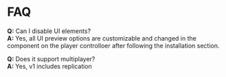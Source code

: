 # FAQ

**Q:** Can I disable UI elements?  
**A:** Yes, all UI preview options are customizable and changed in the component on the player controlloer after following the installation section.

**Q:** Does it support multiplayer?  
**A:** Yes, v1 includes replication
